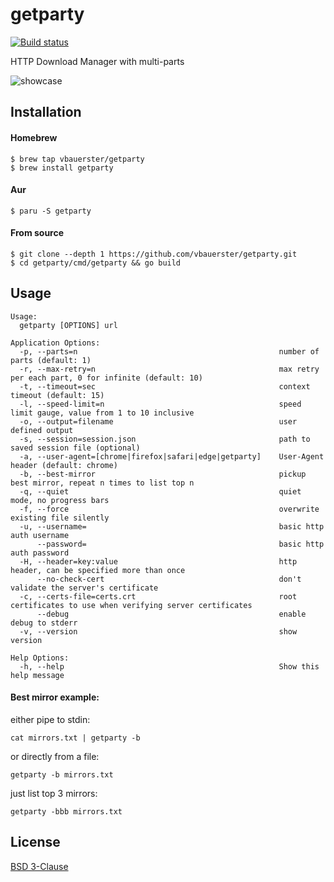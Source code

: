 # getparty

[![Build status](https://github.com/vbauerster/getparty/actions/workflows/build.yml/badge.svg)](https://github.com/vbauerster/getparty/actions/workflows/build.yml)

HTTP Download Manager with multi-parts

![showcase](showcase.gif)

## Installation

#### Homebrew

```
$ brew tap vbauerster/getparty
$ brew install getparty
```

#### Aur

```
$ paru -S getparty
```

#### From source

```
$ git clone --depth 1 https://github.com/vbauerster/getparty.git
$ cd getparty/cmd/getparty && go build
```

## Usage

```
Usage:
  getparty [OPTIONS] url

Application Options:
  -p, --parts=n                                             number of parts (default: 1)
  -r, --max-retry=n                                         max retry per each part, 0 for infinite (default: 10)
  -t, --timeout=sec                                         context timeout (default: 15)
  -l, --speed-limit=n                                       speed limit gauge, value from 1 to 10 inclusive
  -o, --output=filename                                     user defined output
  -s, --session=session.json                                path to saved session file (optional)
  -a, --user-agent=[chrome|firefox|safari|edge|getparty]    User-Agent header (default: chrome)
  -b, --best-mirror                                         pickup best mirror, repeat n times to list top n
  -q, --quiet                                               quiet mode, no progress bars
  -f, --force                                               overwrite existing file silently
  -u, --username=                                           basic http auth username
      --password=                                           basic http auth password
  -H, --header=key:value                                    http header, can be specified more than once
      --no-check-cert                                       don't validate the server's certificate
  -c, --certs-file=certs.crt                                root certificates to use when verifying server certificates
      --debug                                               enable debug to stderr
  -v, --version                                             show version

Help Options:
  -h, --help                                                Show this help message
```

#### Best mirror example:

either pipe to stdin:

```
cat mirrors.txt | getparty -b
```

or directly from a file:

```
getparty -b mirrors.txt
```

just list top 3 mirrors:

```
getparty -bbb mirrors.txt
```

## License

[BSD 3-Clause](https://opensource.org/licenses/BSD-3-Clause)

